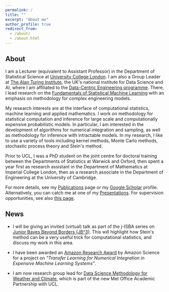 ```yaml
---
permalink: /
title: ""
excerpt: "About me"
author_profile: true
redirect_from: 
  - /about/
  - /about.html
---
```


## About

I am a Lecturer (equivalent to Assistant Professor) in the Department of Statistical Science at [University College London](https://www.ucl.ac.uk/statistics/). I am also a Group Leader at [The Alan Turing Institute](https://www.turing.ac.uk/), the UK's national institute for Data Science and AI, where I am affiliated to the [Data-Centric Engineering programme](https://www.turing.ac.uk/research/research-programmes/data-centric-engineering#introduction). There, I lead research on the [Fundamentals of Statistical Machine Learning](https://www.turing.ac.uk/research/research-projects/fundamentals-statistical-machine-learning) with an emphasis on methodology for complex engineering models.

My research interests are at the interface of computational statistics, machine learning and applied mathematics. I work on methodology for statistical computation and inference for large scale and computationally expensive probabilistic models. In particular, I am interested in the development of algorithms for numerical integration and sampling, as well as methodology for inference with intractable models. In my research, I like to use a variety of tools including kernel methods, Monte Carlo methods, stochastic process theory and Stein's method. 

Prior to UCL, I was a PhD student on the joint centre for doctoral training between the Departments of Statistics at Warwick and Oxford, then spent a year first as research assistant in the Department of Mathematics at Imperial College London, then as a research associate in the Department of Engineering at the University of Cambridge. 

For more details, see my [Publications](https://fxbriol.github.io/papers/) page or my [Google Scholar](https://scholar.google.co.uk/citations?user=yLBYtAwAAAAJ&hl=en) profile. Alternatively, you can catch me at one of my [Presentations](https://fxbriol.github.io/presentations/). For supervision opportunities, see also [this page](https://fxbriol.github.io/supervision/).



## News

* I will be giving an invited (virtual) talk as part of the j-ISBA series on [Junior Bayes Beyond Borders (JB^3)](https://www.bayeslab.unibocconi.eu/wps/wcm/connect/Cdr/Bayeslab/Home/Webinar+series/). This will highlight how Stein's method can be a very useful trick for computational statistics, and discuss my work in this area.

* I have been awarded an [Amazon Research Award](https://www.amazon.science/blog/recipients-of-the-2019-amazon-research-awards-announced) by Amazon Science for a project on *"Transfer Learning for Numerical Integration in Expensive Machine Learning Systems"*. 

* I am now research group lead for [Data Science Methodology for Weather and Climate](https://www.ucl.ac.uk/statistics/research/methodology-weather-and-climate), which is part of the new Met Office Academic Partnership with UCL.
